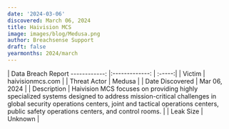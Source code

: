```yaml
---
date: '2024-03-06'
discovered: March 06, 2024
title: Haivision MCS
image: images/blog/Medusa.png
author: Breachsense Support
draft: false
yearmonths: 2024/march
---
```



| Data Breach Report
------------:     |:-------------:    | :-----:|
| Victim      | haivisionmcs.com      | 
| Threat Actor      | Medusa      | 
| Date Discovered      | Mar 06, 2024      | 
| Description      | Haivision MCS focuses on providing highly specialized systems designed to address mission-critical challenges in global security operations centers, joint and tactical operations centers, public safety operations centers, and control rooms.      | 
| Leak Size      | Unknown      | 


